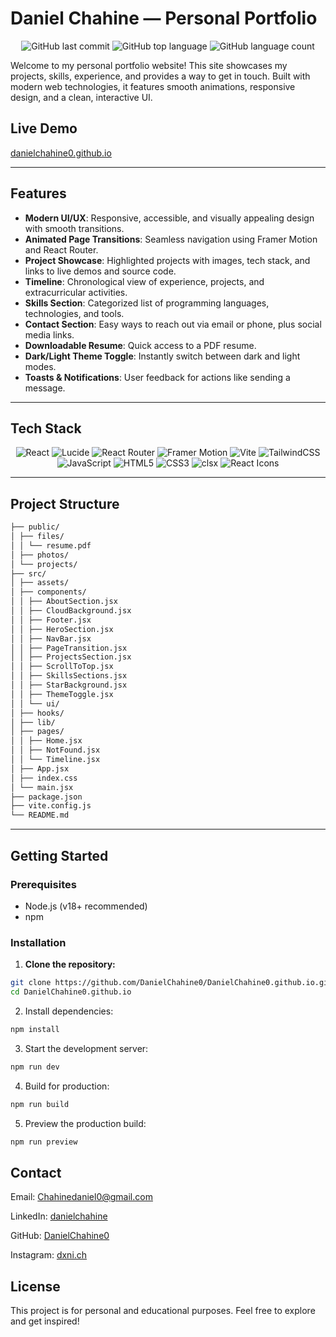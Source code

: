 # Daniel Chahine — Personal Portfolio
<p align="center">
<img alt="GitHub last commit" src="https://img.shields.io/github/last-commit/DanielChahine0/DanielChahine0.github.io?style=for-the-badge&logo=GitHub">
<img alt="GitHub top language" src="https://img.shields.io/github/languages/top/DanielChahine0/DanielChahine0.github.io?style=for-the-badge&logo=Javascript">
<img alt="GitHub language count" src="https://img.shields.io/github/languages/count/DanielChahine0/DanielChahine0.github.io?style=for-the-badge">
</p>

Welcome to my personal portfolio website! This site showcases my projects, skills, experience, and provides a way to get in touch. Built with modern web technologies, it features smooth animations, responsive design, and a clean, interactive UI.

## Live Demo

[danielchahine0.github.io](https://danielchahine0.github.io)

---

## Features

- **Modern UI/UX**: Responsive, accessible, and visually appealing design with smooth transitions.
- **Animated Page Transitions**: Seamless navigation using Framer Motion and React Router.
- **Project Showcase**: Highlighted projects with images, tech stack, and links to live demos and source code.
- **Timeline**: Chronological view of experience, projects, and extracurricular activities.
- **Skills Section**: Categorized list of programming languages, technologies, and tools.
- **Contact Section**: Easy ways to reach out via email or phone, plus social media links.
- **Downloadable Resume**: Quick access to a PDF resume.
- **Dark/Light Theme Toggle**: Instantly switch between dark and light modes.
- **Toasts & Notifications**: User feedback for actions like sending a message.

---

## Tech Stack
<p align="center">
<img alt="React" src="https://img.shields.io/badge/React-20232A?style=for-the-badge&logo=react&logoColor=61DAFB">
<img alt="Lucide" src="https://img.shields.io/badge/Lucide%20React-000000?style=for-the-badge&logo=lucide&logoColor=white">
<img alt="React Router" src="https://img.shields.io/badge/React%20Router-CA4245?style=for-the-badge&logo=reactrouter&logoColor=white">
<img alt="Framer Motion" src="https://img.shields.io/badge/Framer%20Motion-0055FF?style=for-the-badge&logo=framer&logoColor=white">

<img alt="Vite" src="https://img.shields.io/badge/Vite-B73BFE?style=for-the-badge&logo=vite&logoColor=FFD62E">
<img alt="TailwindCSS" src="https://img.shields.io/badge/Tailwind_CSS-38B2AC?style=for-the-badge&logo=tailwind-css&logoColor=white">
<img alt="JavaScript" src="https://img.shields.io/badge/JavaScript-F7DF1E?style=for-the-badge&logo=javascript&logoColor=black">
<img alt="HTML5" src="https://img.shields.io/badge/HTML5-E34F26?style=for-the-badge&logo=html5&logoColor=white">
<img alt="CSS3" src="https://img.shields.io/badge/CSS3-1572B6?style=for-the-badge&logo=css3&logoColor=white">
<img alt="clsx" src="https://img.shields.io/badge/clsx-000000?style=for-the-badge">
<img alt="React Icons" src="https://img.shields.io/badge/React%20Icons-EA7E20?style=for-the-badge&logo=react&logoColor=white">
</p>

---

## Project Structure
```txt
├── public/ 
│ ├── files/ 
│ │ └── resume.pdf 
│ ├── photos/ 
│ └── projects/ 
├── src/ 
│ ├── assets/ 
│ ├── components/ 
│ │ ├── AboutSection.jsx 
│ │ ├── CloudBackground.jsx 
│ │ ├── Footer.jsx 
│ │ ├── HeroSection.jsx 
│ │ ├── NavBar.jsx 
│ │ ├── PageTransition.jsx 
│ │ ├── ProjectsSection.jsx 
│ │ ├── ScrollToTop.jsx 
│ │ ├── SkillsSections.jsx 
│ │ ├── StarBackground.jsx 
│ │ ├── ThemeToggle.jsx 
│ │ └── ui/ 
│ ├── hooks/ 
│ ├── lib/ 
│ ├── pages/ 
│ │ ├── Home.jsx 
│ │ ├── NotFound.jsx 
│ │ └── Timeline.jsx 
│ ├── App.jsx 
│ ├── index.css 
│ └── main.jsx 
├── package.json 
├── vite.config.js 
└── README.md
```

---

## Getting Started

### Prerequisites

- Node.js (v18+ recommended)
- npm

### Installation

1. **Clone the repository:**
```sh
git clone https://github.com/DanielChahine0/DanielChahine0.github.io.git
cd DanielChahine0.github.io
```

2. Install dependencies:
```sh
npm install
```

3. Start the development server:
```sh
npm run dev
```

4. Build for production:
```sh
npm run build
```

5. Preview the production build:
```sh
npm run preview
```

## Contact
Email: [Chahinedaniel0@gmail.com](chahinedaniel0@gmail.com)

LinkedIn: [danielchahine](https://www.linkedin.com/in/danielchahine)

GitHub: [DanielChahine0](https://github.com/DanielChahine0)

Instagram: [dxni.ch](https://instagram.com/dxni.ch)

## License
This project is for personal and educational purposes. Feel free to explore and get inspired!

